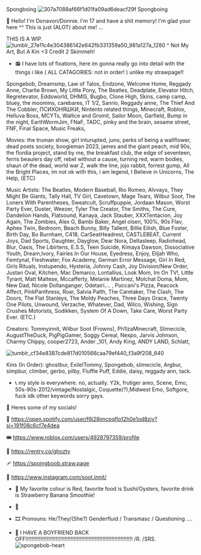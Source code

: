 Spongboing ![307a7088af66f1d01fa09ad6deacf29f](https://github.com/Donniezangelz/Donniezangelz/assets/174802654/7ff9d02d-8fab-4857-b07e-3b8ad21536a7) Spongboing

🔌 Hello! I'm Donavon/Donnie. I'm 17 and have a shit memory!
 I'm glad your here ^^ This is just (ALOT) about me! ... 

 THIS IS A WIP.
![tumblr_27e11c4e304386142e642fb331359a50_981a127a_1280](https://github.com/Donniezangelz/Donniezangelz/assets/174802654/40ab7077-e260-48ec-b4cc-70fe3fe93e3e) ^ Not My Art, But A Kin <3 Credit 2 Skimmeh!

- 📻 I have lots of fixations, here im gonna really go into detail with the things i like ( ALL CATAGORIES: not in order! ) unlike my strawpage!!

Spongebob, Dreamsmp, Law of Talos, Endzone,  Welcome Home, Reggady Anne, Charlie Brown, My Little Pony, The Beatles, Deadplate, Elevator Hitch, Regretevator, Eddsworld, DHMIS, Bugbo,
 Clone High, Skins, camp camp, bluey, the moomins, carebares, IT 1/2,  Sanrio, Reggady anne, The Thief And The Cobbler, ПСИХОНЯШКИ, Nintento related things, 
 Minecraft, Roblox, Helluva Boss, MCYTs, Wallice and Gromit, Sailor Moon, Garfield, Bump in the night, EarthWormJim, FNaF, TADC, pinky and the brain, sesame street, FNF, Final Space,
Music Freaks, 

Movies: the truman show, girl inturupted, juno, perks of being a wallflower, dead poets society, boogieman 2023, james and the giant peach, mid 90s, the flordia project, stand by me,
 the breakfast club, the edge of seventeen, ferris beaulers day off, rebel without a cause, turning red, warm bodies, shaun of the dead, world war Z, walk the line, jojo rabbit, forrest gump,
 All the Bright Places, im not ok with this, i am legend, I Believe in Unicorns, The Help,  {ETC}

Music Artists: The Beatles, Modern Baseball, Rio Romeo, Alvvays, They Might Be Giants, Tally Hall, TV Girl, Cavetown, Mage Tears, Wilbur Soot, The Loners With Parentheses, Sweatcult, Scruffpuppie,
Jordaan Mason, Worst Party Ever, Duster, Weezer, Tyler The Creator, The Smiths, The Cure, Dandelion Hands, Flatsound, Kanaya, Jack Stauber, XXXTentacion, Joy Again, The Zombies, Alex G, Bambi Baker, Angel olsen, 
100%, 90s Flav, Aphex Twin, Bedroom, Beach Bunny, Billy Tallent, Billie Eilish, Blue Foster, Birth Day, Bo Burnham, C418, CarSeatHeadrest, CASTLEBEAT, Current Joys, Dad Sports, Daughter, Dayglow, Dear Nora,
Deltasleep, Radiohead, Blur, Oasis, The Libirtens, E.S.S, Teen Suicide, Kimaya Dawson, Dissociative Youth, Dream,Ivory, Fairies In Our House, Eyedress, Enjoy, Elijah Who, Femtynal, Fleshwater, Fox Academy,
German Error Message, Girl In Red, Girls Rituals, Instupendo, Hysteria, Johnny Cash, Joy Division/New Order, Justan Oval, Kitchen, Mac Demarco, Lontallius, Look Mom, Im On TV!, Little Tyrant, Matt Maltese,
 Mccafferty, Melanie Martinez, Molchat Doma, Mom, New Dad, Nicole Dollanganger, Odetairi.... , Puccani's Pizza, Peacock Affect, PinkPanthress, Roar, Salvia Palth, The Caretaker, The Clash, The Doors,
 The Flat Stanleys, The Moldy Peaches, Three Days Grace, Twenty One Pilots, Unwound, Verzache, Whatever, Dad, Wilco, Wishing, Sign Crushes Motorists, Sodikken, System Of A Down, Take Care, Worst Party Ever.
 (ETC.) 

Creators: Tommyinnit, Wilbur Soot (Frowns), Ph1lzaMinecraft, Slimecicle, AugustTheDuck, PigPigGamer, Soggy Cereal, Nexpo, Jarvis Johnson, Charmy Chippy, cooper2723, 
Ander _101, Andy King, ANDY LAND, Schlatt, 


 ![tumblr_cf34e8387cde817d010566caa79ef440_f3a9f208_640](https://github.com/Donniezangelz/Donniezangelz/assets/174802654/5a492045-bfbc-49dd-bfe7-8f14b809f7b6)

Kins (In Order): ghostbur, Exile!Tommy, Spongebob, slimecicle, Argbur, simpbur, climber, gerbo, pilby, Fluffle Puff, Eddie, daisy, reggady ann, tack.
 
- 📞 my style is everywhere. no, actually. Y2k, frutiger areo, Scene, Emo, 50s-90s-2012/vintage/Nostalgic, Coquette(?),Midwest Emo, Softgore, fuck idk other keywords sorry gays.
 
🌻 Heres some of my socials!

💽 https://open.spotify.com/user/f6j28jmcpqflo12h0e1od8zjy?si=191f08c6cf7e4dea

🎟 https://www.roblox.com/users/4928797359/profile

🛒 https://rentry.co/ghozty

🩹 https://spoingboob.straw.page

🎱 https://www.instagram.com/soot.innit/

- 🥎 My favorite colour is Red, favorite food is Sushi/Oysters, favorite drink is Strawberry Banana Smoothie!


- 🎥 
- 🎞 Pronouns: He/They/(She?) Genderfluid / Transmasc / Questioning ....
- 🧯 I HAVE A BOYFRIEND BACK OFF!!!!!!!!!!!!!!!!!!!!!!!!!!!!!!!!!!!!!!!!!!!!!!!!!!!!!!!!!!!!!!!!!!!!!!! /R. /SRS.
![spongebob-heart](https://github.com/Donniezangelz/Donniezangelz/assets/174802654/787baede-92e7-4d42-b057-3e5c1f611997)

<!---
Donniezangelz/Donniezangelz is a ✨ special ✨ repository because its `README.md` (this file) appears on your GitHub profile.
You can click the Preview link to take a look at your changes.
--->

